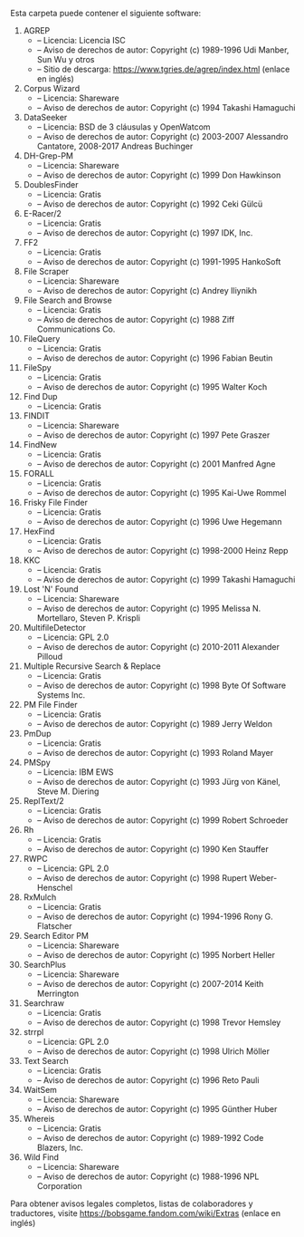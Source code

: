 ﻿Esta carpeta puede contener el siguiente software:

1. AGREP
   - – Licencia: Licencia ISC
   - – Aviso de derechos de autor: Copyright (c) 1989-1996 Udi Manber, Sun Wu y otros
   - – Sitio de descarga: https://www.tgries.de/agrep/index.html (enlace en inglés)
2. Corpus Wizard
   - – Licencia: Shareware
   - – Aviso de derechos de autor: Copyright (c) 1994 Takashi Hamaguchi
3. DataSeeker
   - – Licencia: BSD de 3 cláusulas y OpenWatcom
   - – Aviso de derechos de autor: Copyright (c) 2003-2007 Alessandro Cantatore, 2008-2017 Andreas Buchinger
4. DH-Grep-PM
   - – Licencia: Shareware
   - – Aviso de derechos de autor: Copyright (c) 1999 Don Hawkinson
5. DoublesFinder
   - – Licencia: Gratis
   - – Aviso de derechos de autor: Copyright (c) 1992 Ceki Gülcü
6. E-Racer/2
   - – Licencia: Gratis
   - – Aviso de derechos de autor: Copyright (c) 1997 IDK, Inc.
7. FF2
   - – Licencia: Gratis
   - – Aviso de derechos de autor: Copyright (c) 1991-1995 HankoSoft
8. File Scraper
   - – Licencia: Shareware
   - – Aviso de derechos de autor: Copyright (c) Andrey Iliynikh
9. File Search and Browse
   - – Licencia: Gratis
   - – Aviso de derechos de autor: Copyright (c) 1988 Ziff Communications Co.
10. FileQuery
    - – Licencia: Gratis
    - – Aviso de derechos de autor: Copyright (c) 1996 Fabian Beutin
11. FileSpy
    - – Licencia: Gratis
    - – Aviso de derechos de autor: Copyright (c) 1995 Walter Koch
12. Find Dup
    - – Licencia: Gratis
13. FINDIT
    - – Licencia: Shareware
    - – Aviso de derechos de autor: Copyright (c) 1997 Pete Graszer
14. FindNew
    - – Licencia: Gratis
    - – Aviso de derechos de autor: Copyright (c) 2001 Manfred Agne
15. FORALL
    - – Licencia: Gratis
    - – Aviso de derechos de autor: Copyright (c) 1995 Kai-Uwe Rommel
16. Frisky File Finder
    - – Licencia: Gratis
    - – Aviso de derechos de autor: Copyright (c) 1996 Uwe Hegemann
17. HexFind
    - – Licencia: Gratis
    - – Aviso de derechos de autor: Copyright (c) 1998-2000 Heinz Repp
18. KKC
    - – Licencia: Gratis
    - – Aviso de derechos de autor: Copyright (c) 1999 Takashi Hamaguchi
19. Lost 'N' Found
    - – Licencia: Shareware
    - – Aviso de derechos de autor: Copyright (c) 1995 Melissa N. Mortellaro, Steven P. Krispli
20. MultifileDetector
    - – Licencia: GPL 2.0
    - – Aviso de derechos de autor: Copyright (c) 2010-2011 Alexander Pilloud
21. Multiple Recursive Search & Replace
    - – Licencia: Gratis
    - – Aviso de derechos de autor: Copyright (c) 1998 Byte Of Software Systems Inc.
22. PM File Finder
    - – Licencia: Gratis
    - – Aviso de derechos de autor: Copyright (c) 1989 Jerry Weldon
23. PmDup
    - – Licencia: Gratis
    - – Aviso de derechos de autor: Copyright (c) 1993 Roland Mayer
24. PMSpy
    - – Licencia: IBM EWS
    - – Aviso de derechos de autor: Copyright (c) 1993 Jürg von Känel, Steve M. Diering
25. ReplText/2
    - – Licencia: Gratis
    - – Aviso de derechos de autor: Copyright (c) 1999 Robert Schroeder
26. Rh
    - – Licencia: Gratis
    - – Aviso de derechos de autor: Copyright (c) 1990 Ken Stauffer
27. RWPC
    - – Licencia: GPL 2.0
    - – Aviso de derechos de autor: Copyright (c) 1998 Rupert Weber-Henschel
28. RxMulch
    - – Licencia: Gratis
    - – Aviso de derechos de autor: Copyright (c) 1994-1996 Rony G. Flatscher
29. Search Editor PM
    - – Licencia: Shareware
    - – Aviso de derechos de autor: Copyright (c) 1995 Norbert Heller
30. SearchPlus
    - – Licencia: Shareware
    - – Aviso de derechos de autor: Copyright (c) 2007-2014 Keith Merrington
31. Searchraw
    - – Licencia: Gratis
    - – Aviso de derechos de autor: Copyright (c) 1998 Trevor Hemsley
32. strrpl
    - – Licencia: GPL 2.0
    - – Aviso de derechos de autor: Copyright (c) 1998 Ulrich Möller
33. Text Search
    - – Licencia: Gratis
    - – Aviso de derechos de autor: Copyright (c) 1996 Reto Pauli
34. WaitSem
    - – Licencia: Shareware
    - – Aviso de derechos de autor: Copyright (c) 1995 Günther Huber
35. Whereis
    - – Licencia: Gratis
    - – Aviso de derechos de autor: Copyright (c) 1989-1992 Code Blazers, Inc.
36. Wild Find
    - – Licencia: Shareware
    - – Aviso de derechos de autor: Copyright (c) 1988-1996 NPL Corporation

Para obtener avisos legales completos, listas de colaboradores y traductores, visite https://bobsgame.fandom.com/wiki/Extras (enlace en inglés)
